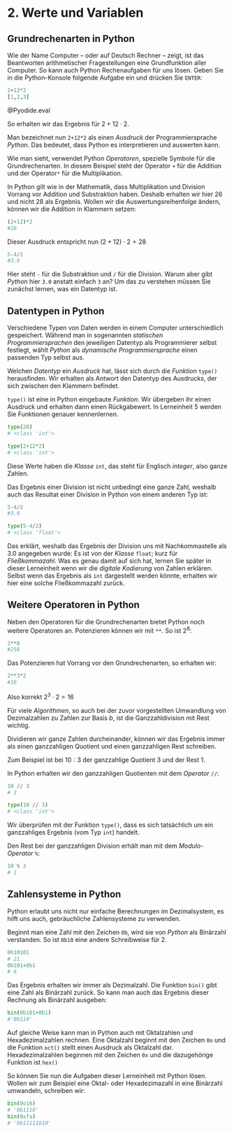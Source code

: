 <!--
author:   Tilman Schieber
email:    tilman.schieber@tu-berlin.de
version:  0.0.1
date:     2024
language: de
narrator: Deutsch Female
logo:     img/2/datastorage.png
icon:     img/TU_Logo_kurz.png
comment:  Nutzen Sie Python, um mit Werten zu rechnen und die Ergebnisse
          der Berechnungen in Variablen zu speichern.
import:   ./macros.md
import:   ./pyodide.md
link:     styles/main.css

-->

# 2. Werte und Variablen

## Grundrechenarten in Python

Wie der Name Computer – oder auf Deutsch Rechner – zeigt, ist das Beantworten arithmetischer Fragestellungen eine Grundfunktion aller Computer. So kann auch Python Rechenaufgaben für uns lösen. Geben Sie in die Python-Konsole folgende Aufgabe ein und drücken Sie `ENTER`:

```python
2+12*2
[1,2,3]
```
@Pyodide.eval

So erhalten wir das Ergebnis für $2+12\cdot 2$.

Man bezeichnet nun `2+12*2` als einen *Ausdruck* der Programmiersprache *Python*. Das bedeutet, dass Python es interpretieren und auswerten kann. 

Wie man sieht, verwendet Python *Operatoren*, spezielle Symbole für die Grundrechenarten. In diesem Beispiel steht der Operator `+` für die Addition und der Operator`*` für die Multiplikation. 


In Python gilt wie in der Mathematik, dass Multiplikation und Division Vorrang vor Addition und Substraktion haben. Deshalb erhalten wir hier $26$ und nicht $28$ als Ergebnis.
Wollen wir die Auswertungsreihenfolge ändern, können wir die Addition in Klammern setzen:

```python
(2+12)*2
#28
```

Dieser Ausdruck entspricht nun $(2+12)\cdot 2 = 28$ 

```python
5-4/2
#3.0
```

Hier steht `-` für die Substraktion und `/` für die Division. Warum aber gibt *Python* hier `3.0` anstatt einfach `3` an?
Um das zu verstehen müssen Sie zunächst lernen, was ein Datentyp ist.

## Datentypen in Python
Verschiedene Typen von Daten werden in einem Computer unterschiedlich gespeichert. Während man in sogenannten *statischen Programmiersprachen* den jeweiligen Datentyp als Programmierer selbst festlegt, wählt *Python* als *dynamische Programmiersprache* einen passenden Typ selbst aus.

Welchen *Datentyp* ein *Ausdruck* hat, lässt sich durch die *Funktion* `type()` herausfinden. Wir erhalten als Antwort den Datentyp des Ausdrucks, der sich zwischen den Klammern befindet.

`type()` ist eine in Python eingebaute *Funktion*. Wir übergeben ihr einen Ausdruck und erhalten dann einen Rückgabewert. In Lerneinheit 5 werden Sie Funktionen genauer kennenlernen. 


```python
type(20)
# <class 'int'>

type(2+12*2)
# <class 'int'>
```

Diese Werte haben die *Klasse* `int`, das steht für Englisch *integer*, also ganze Zahlen.

Das Ergebnis einer Division ist nicht unbedingt eine ganze Zahl, weshalb auch das Resultat einer Division in Python von einem anderen Typ ist:

```python
5-4/2
#3.0

type(5-4/2)
# <class 'float'>
```

Das erklärt, weshalb das Ergebnis der Division uns mit Nachkommastelle als $3.0$ angegeben wurde: Es ist von der *Klasse* `float`; kurz für *Fließkommazahl*. 
Was es genau damit auf sich hat, lernen Sie später in dieser Lerneinheit wenn wir die *digitale* *Kodierung* von Zahlen erklären.
Selbst wenn das Ergebnis als `int` dargestellt werden könnte, erhalten wir hier eine solche Fließkommazahl zurück.


## Weitere Operatoren in Python

Neben den Operatoren für die Grundrechenarten bietet Python noch weitere Operatoren an. Potenzieren können wir mit `**`.
So ist $2^8$:

```python
2**8
#256
```

Das Potenzieren hat Vorrang vor den Grundrechenarten, so erhalten wir:

```python
2**3*2
#16
```

Also korrekt $2^3 \cdot 2 = 16$

Für viele *Algorithmen*, so auch bei der zuvor vorgestellten Umwandlung von Dezimalzahlen zu Zahlen zur Basis $b$, ist die Ganzzahldivision mit Rest wichtig.

Dividieren wir ganze Zahlen durcheinander, können wir das Ergebnis immer als einen ganzzahligen Quotient und einen ganzzahligen Rest schreiben.

Zum Beispiel ist bei $10 : 3$ der ganzzahlige Quotient $3$ und der Rest $1$.

In Python erhalten wir den ganzzahligen Quotienten mit dem *Operator* `//`:
```python
10 // 3
# 3

type(10 // 3)
# <class 'int'>
```
Wir überprüfen mit der Funktion `type()`, dass es sich tatsächlich um ein ganzzahliges Ergebnis (vom Typ `int`) handelt.

Den Rest bei der ganzzahligen Division erhält man mit dem *Modulo*-*Operator* `%`: 

```python
10 % 3
# 1
```

## Zahlensysteme in Python

Python erlaubt uns nicht nur einfache Berechnungen im Dezimalsystem, es hilft uns auch, gebräuchliche Zahlensysteme zu verwenden.

Beginnt man eine Zahl mit den Zeichen `0b`, wird sie von *Python* als Binärzahl verstanden. So ist `0b10` eine andere Schreibweise für $2$. 

```python
0b10101
# 21
0b101+0b1
# 6
```

Das Ergebnis erhalten wir immer als Dezimalzahl. Die Funktion `bin()` gibt  eine Zahl als Binärzahl zurück. 
So kann man auch das Ergebnis dieser Rechnung als Binärzahl ausgeben:

```python
bin(0b101+0b1)
#'0b110'
```

Auf gleiche Weise kann man in Python auch mit Oktalzahlen und Hexadezimalzahlen rechnen.
Eine Oktalzahl beginnt mit den Zeichen `0o` und die Funktion `oct()` stellt einen Ausdruck als Oktalzahl dar. 
Hexadezimalzahlen beginnen mit den Zeichen `0x` und die dazugehörige Funktion ist `hex()`

So können Sie nun die Aufgaben dieser Lerneinheit mit Python lösen.
Wollen wir zum Beispiel eine Oktal- oder Hexadezimazahl in eine Binärzahl umwandeln, schreiben wir:

```python
bin(0o16)
# '0b1110'
bin(0xfa)
# '0b11111010'
```
